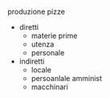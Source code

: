 produzione pizze
- diretti
	- materie prime
	- utenza
	- personale
- indiretti
	- locale
	- persoanlale amminist
	- macchinari